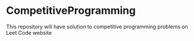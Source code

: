 # CompetitiveProgramming

This repository will have solution to competitive programming problems on Leet Code website 

